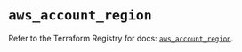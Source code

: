 # `aws_account_region`

Refer to the Terraform Registry for docs: [`aws_account_region`](https://registry.terraform.io/providers/hashicorp/aws/5.98.0/docs/resources/account_region).
